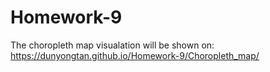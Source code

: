 # Homework-9
The choropleth map visualation will be shown on:
https://dunyongtan.github.io/Homework-9/Choropleth_map/
